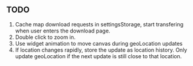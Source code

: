 ## TODO

1. Cache map download requests in settingsStorage, start transfering when user enters the download page.
2. Double click to zoom in.
3. Use widget animation to move canvas during geoLocation updates
4. If location changes rapidly, store the update as location history. Only update geoLocation if the next update is still close to that location.